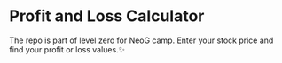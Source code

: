 # Profit and Loss Calculator

The repo is part of level zero for NeoG camp. Enter your stock price and find your profit or loss values.✨